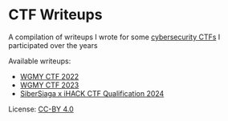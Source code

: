 # CTF Writeups
A compilation of writeups I wrote for some [cybersecurity CTFs](https://ctftime.org/ctf-wtf/) I participated over the years

Available writeups:
- [WGMY CTF 2022](wgmy2022.md)
- [WGMY CTF 2023](wgmy2023.md)
- [SiberSiaga x iHACK CTF Qualification 2024](ihack2024-quals.md)

License: [CC-BY 4.0](https://creativecommons.org/licenses/by/4.0/)
